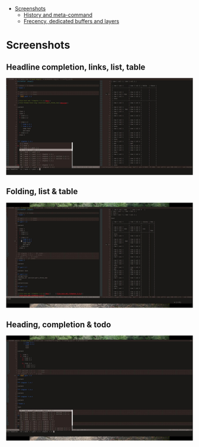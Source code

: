 <!-- vim: set filetype=markdown: -->

<!-- vim-markdown-toc GFM -->

+ [Screenshots](#screenshots)
	* [History and meta-command](#history-and-meta-command)
	* [Frecency, dedicated buffers and layers](#frecency-dedicated-buffers-and-layers)

<!-- vim-markdown-toc -->

# Screenshots

## Headline completion, links, list, table

![All](all.jpg)

## Folding, list & table

![Folding, list & table](folding-list-table.jpg)

## Heading, completion & todo

![HEading completion & todo](heading-complete-todo.jpg)
